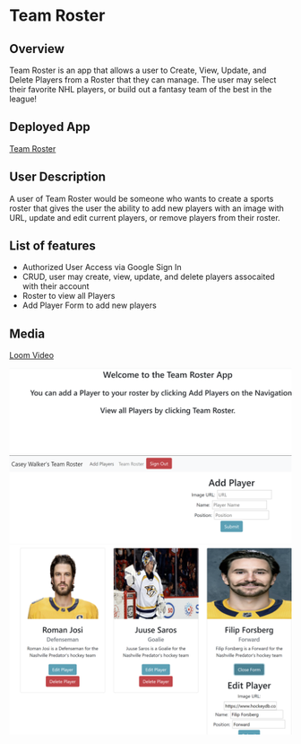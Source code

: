 # Team Roster
## Overview
Team Roster is an app that allows a user to Create, View, Update, and Delete Players from a Roster that they can manage. The user may select their favorite NHL players, or build out a fantasy team of the best in the league!

## Deployed App
[Team Roster](https://cw-roster.netlify.app/)

## User Description 
A user of Team Roster would be someone who wants to create a sports roster that gives the user the ability to add new players with an image with URL, update and edit current players, or remove players from their roster. 

## List of features
- Authorized User Access via Google Sign In 
- CRUD, user may create, view, update, and delete players assocaited with their account
- Roster to view all Players
- Add Player Form to add new players

## Media
[Loom Video](https://www.loom.com/share/d9a00e03334b46c394ceba971eb0aa6d)

![Intro](https://github.com/caseywalker/images/blob/main/RR1.PNG?raw=true)
![Add Players](https://github.com/caseywalker/images/blob/main/RR2.PNG?raw=true)
![Roster](https://github.com/caseywalker/images/blob/main/RR3.PNG?raw=true)
